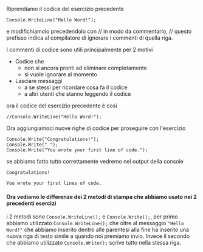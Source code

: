 Riprendiamo il codice del esercizio precedente 
```
Console.WriteLine("Hello Word!");
```
e modifichiamolo precedendolo con //  in modo da commentarlo, 
// questo prefisso indica al compilatore di ignorare i commenti di quella riga.

I commenti di codice sono utili principalmente per 2 motivi
- Codice che 
	- non si ancora pronti ad eliminare completamente
	- si vuole ignorare al momento 
- Lasciare messaggi 
	- a se stessi per ricordare cosa fa il codice 
	- a altri utenti che stanno leggendo il codice 

ora il codice del esercizio precedente è cosi 
```
//Console.WriteLine("Hello Word!");
```

Ora aggiungiamoci nuove righe di codice per proseguire con l'esercizio 
```
Console.Write("Congratulations!");
Console.Write(" ");
Console.Write("You wrote your first line of code.");
```
se abbiamo fatto tutto correttamente vedremo nel output della console 
```
Congratulations! 

You wrote your first lines of code.
```

#### Ora vediamo le differenze dei 2 metodi di stampa che abbiamo usato nei 2 precedenti esercizi

i 2 metodi sono `Console.WriteLine();` e `Console.Write();`,
per primo abbiamo utilizzato `Console.WriteLine();` che oltre al messaggio `"Hello Word!"` che abbiamo inserito dentro alle parentesi alla fine ha inserito una nuova riga di testo simile a quando noi premiamo invio.
Invece il secondo che abbiamo utilizzato `Console.Write();` scrive tutto nella stessa riga.
